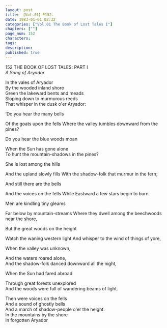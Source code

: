 ```yaml
---
layout: post
title: 【Vol.01】P152.
date: 1983-01-01 02:32
categories: ["Vol.01 The Book of Lost Tales I"]
chapters: [""]
page_num: 152
characters: 
tags: 
description: 
published: true
---
```


<p style="text-indent: 0;">
152      THE BOOK OF LOST TALES: PART I<BR><I>A Song of Aryador</I>
</p>

In the vales of Aryador<BR>By the wooded inland shore<BR>Green the lakeward bents and meads<BR>Sloping down to murmurous reeds<BR>That whisper in the dusk o'er Aryador:

‘Do you hear the many bells

Of the goats upon the fells Where the valley tumbles downward from the pines?

Do you hear the blue woods moan

When the Sun has gone alone<BR>To hunt the mountain-shadows in the pines?

She is lost among the hills

And the upland slowly fills With the shadow-folk that murmur in the fern;

And still there are the bells

And the voices on the fells While Eastward a few stars begin to burn.

Men are kindling tiny gleams

Far below by mountain-streams Where they dwell among the beechwoods near the shore,

But the great woods on the height

Watch the waning western light And whisper to the wind of things of yore,

When the valley was unknown,

And the waters roared alone,<BR>And the shadow-folk danced downward all the night,

When the Sun had fared abroad

Through great forests unexplored<BR>And the woods were full of wandering beams of light.

Then were voices on the fells<BR>And a sound of ghostly bells<BR>And a march of shadow-people o'er the height.<BR>In the mountains by the shore<BR>In forgotten Aryador

